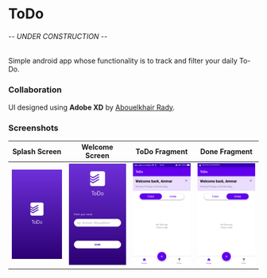 # ToDo 

###### *-- UNDER CONSTRUCTION --*

Simple android app whose functionality is to track and filter your daily To-Do.


### Collaboration

UI designed using **Adobe XD** by [Abouelkhair Rady](https://www.behance.net/Abou-Elkhair).


### Screenshots

| Splash Screen | Welcome Screen | ToDo Fragment | Done Fragment |
| - | - | - | - |
| ![Splash](screenshots/0.Splash.png) | ![Welcome](screenshots/1.Welcome.png) | ![ToDo](screenshots/2.1.ToDo.png) | ![Done](screenshots/2.2.Done.png) |
